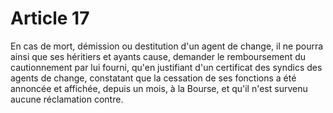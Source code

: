 # Article 17

En cas de mort, démission ou destitution d'un agent de change, il ne pourra ainsi que ses héritiers et ayants cause, demander le remboursement du cautionnement par lui fourni, qu'en justifiant d'un certificat des syndics des agents de change, constatant que la cessation de ses fonctions a été annoncée et affichée, depuis un mois, à la Bourse, et qu'il n'est survenu aucune réclamation contre.
